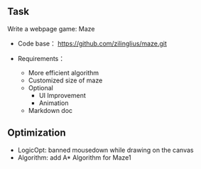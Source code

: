 ## **Task**

Write a webpage game: Maze

+ Code base：
https://github.com/zilinglius/maze.git

+ Requirements：
  + More efficient algorithm
  + Customized size of maze
  + Optional
    + UI Improvement
    + Animation
  + Markdown doc

## **Optimization**

+ LogicOpt: banned mousedown while drawing on the canvas
+ Algorithm: add A* Algorithm for Maze1